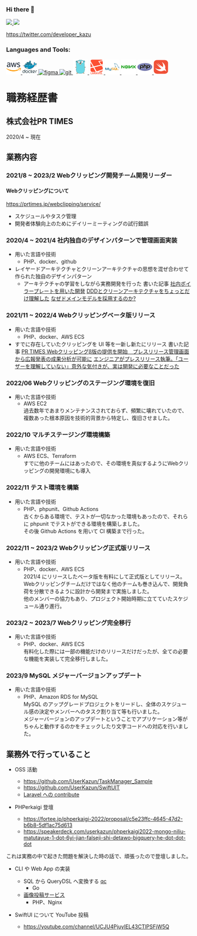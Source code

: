 ### Hi there 👋
<p align="left">
  <a href="http://qiita.com/UserKazun">
    <img height="20" src="https://qiita-badge.apiapi.app/s/UserKazun/posts.svg" />
  </a>
  <//qiita.com/UserKazun">
    <img height="20" src="https://qiita-badge.apiapi.app/s/UserKazun/contributions.svg" />
  </a>
</p>

https://twitter.com/developer_kazu

<h3 align="left">Languages and Tools:</h3>
<p align="left"> <a href="https://aws.amazon.com" target="_blank" rel="noreferrer"> <img src="https://raw.githubusercontent.com/devicons/devicon/master/icons/amazonwebservices/amazonwebservices-original-wordmark.svg" alt="aws" width="40" height="40"/> </a> <a href="https://www.docker.com/" target="_blank" rel="noreferrer"> <img src="https://raw.githubusercontent.com/devicons/devicon/master/icons/docker/docker-original-wordmark.svg" alt="docker" width="40" height="40"/> </a> <a href="https://www.figma.com/" target="_blank" rel="noreferrer"> <img src="https://www.vectorlogo.zone/logos/figma/figma-icon.svg" alt="figma" width="40" height="40"/> </a> <a href="https://git-scm.com/" target="_blank" rel="noreferrer"> <img src="https://www.vectorlogo.zone/logos/git-scm/git-scm-icon.svg" alt="git" width="40" height="40"/> </a> <a href="https://golang.org" target="_blank" rel="noreferrer"> <img src="https://raw.githubusercontent.com/devicons/devicon/master/icons/go/go-original.svg" alt="go" width="40" height="40"/> </a> <a href="https://laravel.com/" target="_blank" rel="noreferrer"> <img src="https://raw.githubusercontent.com/devicons/devicon/master/icons/laravel/laravel-plain-wordmark.svg" alt="laravel" width="40" height="40"/> </a> <a href="https://www.mysql.com/" target="_blank" rel="noreferrer"> <img src="https://raw.githubusercontent.com/devicons/devicon/master/icons/mysql/mysql-original-wordmark.svg" alt="mysql" width="40" height="40"/> </a> <a href="https://www.nginx.com" target="_blank" rel="noreferrer"> <img src="https://raw.githubusercontent.com/devicons/devicon/master/icons/nginx/nginx-original.svg" alt="nginx" width="40" height="40"/> </a> <a href="https://www.php.net" target="_blank" rel="noreferrer"> <img src="https://raw.githubusercontent.com/devicons/devicon/master/icons/php/php-original.svg" alt="php" width="40" height="40"/> </a> <a href="https://developer.apple.com/swift/" target="_blank" rel="noreferrer"> <img src="https://raw.githubusercontent.com/devicons/devicon/master/icons/swift/swift-original.svg" alt="swift" width="40" height="40"/> </a> </p>


# 職務経歴書

## 株式会社PR TIMES

2020/4 ~ 現在

## 業務内容
### 2021/8 ~ 2023/2 Webクリッピング開発チーム開発リーダー
#### Webクリッピングについて
https://prtimes.jp/webclipping/service/

* スケジュールやタスク管理
* 開発者体験向上のためにデイリーミーティングの試行錯誤

### 2020/4 ~ 2021/4 社内独自のデザインパターンで管理画面実装
* 用いた言語や技術
  * PHP、docker、github
* レイヤードアーキテクチャとクリーンアーキテクチャの思想を混ぜ合わせて作られた独自のデザインパターン
  * アーキテクチャの学習をしながら実務開発を行った
書いた記事
[社内ボイラープレートを用いた開発](https://developers.prtimes.jp/2021/05/10/boilerplate_dev/)
[DDDとクリーンアーキテクチャをちょっとだけ理解した](https://qiita.com/UserKazun/items/e1ab9a7ed33898dd9005)
[なぜドメインモデルを採用するのか?](https://qiita.com/UserKazun/items/32889f680aab41e84a15)

### 2021/11 ~ 2022/4 Webクリッピングベータ版リリース
* 用いた言語や技術
  * PHP、docker、AWS ECS <br>
* すでに存在していたクリッピングを UI 等を一新し新たにリリース
書いた記事
[PR TIMES Webクリッピングβ版の提供を開始　プレスリリース管理画面から広報発表の成果分析が可能に](https://prtimes.jp/main/html/rd/p/000001209.000000112.html)
[エンジニアがプレスリリース執筆。「ユーザーを理解していない」意外な気付きが、実は開発に必要なことだった](https://prtimes.jp/story/detail/MxzRjfL2QxE)

### 2022/06 Webクリッピングのステージング環境を復旧
* 用いた言語や技術
  * AWS EC2 <br>
過去数年であまりメンテナンスされておらず、頻繁に壊れていたので、複数あった根本原因を技術的背景から特定し、復旧させました。

### 2022/10 マルチステージング環境構築
* 用いた言語や技術
  * AWS ECS、Terraform <br>
すでに他のチームにはあったので、その環境を真似するようにWebクリッピングの開発環境にも導入
  
### 2022/11 テスト環境を構築
* 用いた言語や技術
  * PHP、phpunit、Github Actions <br>
古くからある環境で、テストが一切なかった環境もあったので、それらに phpunit でテストができる環境を構築しました。 <br>
その後 Github Actions を用いて CI 構築まで行った。

### 2022/11 ~ 2023/2 Webクリッピング正式版リリース
* 用いた言語や技術
  * PHP、docker、AWS ECS <br>
2021/4 にリリースしたベータ版を有料にして正式版としてリリース。<br>
Webクリッピングチームだけではなく他のチームも巻き込んで、開発負荷を分散できるように設計から開発まで実施しました。<br>
他のメンバーの協力もあり、プロジェクト開始時期に立てていたスケジュール通り進行。<br>

### 2023/2 ~ 2023/7 Webクリッピング完全移行
* 用いた言語や技術
  * PHP、docker、AWS ECS <br>
有料化した際には一部の機能だけのリリースだけだったが、全ての必要な機能を実装して完全移行しました。<br>

### 2023/9 MySQL メジャーバージョンアップデート
* 用いた言語や技術
  * PHP、Amazon RDS for MySQL <br>
MySQL のアップグレードプロジェクトをリードし、全体のスケジュール感の決定やメンバーへのタスク割り当て等も行いました。<br>
メジャーバージョンのアップデートということでアプリケーション等がちゃんと動作するのかをチェックしたり文字コードへの対応を行いました。<br>

## 業務外で行っていること
* OSS 活動
  * https://github.com/UserKazun/TaskManager_Sample
  * https://github.com/UserKazun/SwiftUIT
  * [Laravel への contribute](https://github.com/laravel/framework/pull/46802)
    
* PHPerkaigi 登壇
  * https://fortee.jp/phperkaigi-2022/proposal/c5e23ffc-4645-47d2-b6b8-5df1ac75d613
  * https://speakerdeck.com/userkazun/phperkaigi2022-mongo-niliu-matutayue-1-dot-6yi-jian-falseji-shi-detawo-bigquery-he-dot-dot-dot

これは実務の中で起きた問題を解決した時の話で、頑張ったので登壇しました。
    
* CLI や Web App の実装
  * SQL から QueryDSL へ変換する [qc](https://github.com/UserKazun/qc)
    * Go
  * [画像投稿サービス](https://github.com/UserKazun/valorant-fm)
    * PHP、Nginx
      
* SwiftUI について YouTube 投稿
  * https://youtube.com/channel/UCJU4PjuyIEL43CTlPSFjW5Q

